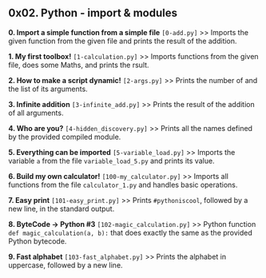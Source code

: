 ## 0x02. Python - import & modules

**0. Import a simple function from a simple file** `[0-add.py]` >> Imports the given function from the given file and prints the result of the addition.

**1. My first toolbox!** `[1-calculation.py]` >> Imports functions from the given file, does some Maths, and prints the rsult.

**2. How to make a script dynamic!** `[2-args.py]` >> Prints the number of and the list of its arguments.

**3. Infinite addition** `[3-infinite_add.py]` >> Prints the result of the addition of all arguments.

**4. Who are you?** `[4-hidden_discovery.py]` >> Prints all the names defined by the provided compiled module. 

**5. Everything can be imported** `[5-variable_load.py]` >> Imports the variable `a` from the file `variable_load_5.py` and prints its value.

**6. Build my own calculator!** `[100-my_calculator.py]` >> Imports all functions from the file `calculator_1.py` and handles basic operations.

**7. Easy print** `[101-easy_print.py]` >> Prints `#pythoniscool`, followed by a new line, in the standard output.

**8. ByteCode -> Python #3** `[102-magic_calculation.py]` >> Python function `def magic_calculation(a, b):` that does exactly the same as the provided Python bytecode.

**9. Fast alphabet** `[103-fast_alphabet.py]` >> Prints the alphabet in uppercase, followed by a new line.
